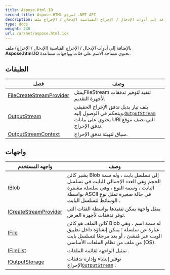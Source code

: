 ```yaml
---
title: Aspose.Html.IO
second_title: Aspose.HTML لمرجع .NET API
description: بالإضافة إلى أدوات الإدخال / الإخراج القياسية الإدخال / الإخراج ملف Aspose.html.IO تحتوي مساحة الاسم على فئات وواجهات مساعدة.
type: docs
weight: 230
url: /ar/net/aspose.html.io/
---
```

بالإضافة إلى أدوات الإدخال / الإخراج القياسية (الإدخال / الإخراج) ملف **Aspose.html.IO** تحتوي مساحة الاسم على فئات وواجهات مساعدة.

## الطبقات

| فصل | وصف |
| --- | --- |
| [FileCreateStreamProvider](./filecreatestreamprovider/) | يمثلFileStream تنفيذ لتوفير تدفقات لأجهزة التقديم. |
| [OutputStream](./outputstream/) | يلف تيار بديل تدفق الإخراج الحقيقي ويتحكم في الوصول إليه.[`OutputStream`](../aspose.html.io/outputstream/) يحتوي على بيانات URI التي تصف موقع تدفق الإخراج. |
| [OutputStreamContext](./outputstreamcontext/) | سياق لتهيئة تدفق الإخراج. |
## واجهات

| واجهه المستخدم | وصف |
| --- | --- |
| [IBlob](./iblob/) | يشير كائن Blob إلى تسلسل بايت ، وله سمة الحجم وهي العدد الإجمالي للبايت في تسلسل البايت ، وسمة النوع ، وهي سلسلة مشفرة بواسطة ASCII في حالة صغيرة تمثل نوع الوسائط لتسلسل البايت . |
| [ICreateStreamProvider](./icreatestreamprovider/) | يمثل واجهة يمكن تنفيذها بواسطة الفئات التي توفر تدفقات لأجهزة العرض. |
| [IFile](./ifile/) | كائن الملف هو كائن Blob له سمة اسم ، وهي عبارة عن سلسلة ؛ يمكن إنشاؤه داخل تطبيق الويب عبر مُنشئ ، أو يعد مرجعًا لتسلسل بايت من ملف من نظام الملفات الأساسي (OS). |
| [IFileList](./ifilelist/) | تمثيل الواجهة لقائمة الملفات . |
| [IOutputStorage](./ioutputstorage/) | توفير إنشاء وإدارة تدفقات الإخراج[`OutputStream`](../aspose.html.io/outputstream/) . |


